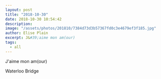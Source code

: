 ```yaml
---
layout: post
title: "2018-10-30"
date: 2018-10-30 10:54:42
description: 
image: "/assets/photos/201810/7384d73d3b57367fd0c3e4679ef3f185.jpg"
author: Elise Plain
excerpt: J&#39;aime mon am(our)
tags: 
  - all
---
```


J&#39;aime mon am(our)
<p></p>
Waterloo Bridge